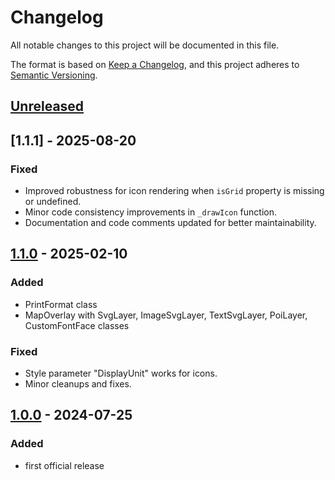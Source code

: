# Changelog

All notable changes to this project will be documented in this file.

The format is based on [Keep a Changelog](https://keepachangelog.com/en/1.1.0/),
and this project adheres to [Semantic Versioning](https://semver.org/spec/v2.0.0.html).

## [Unreleased]

## [1.1.1] - 2025-08-20

### Fixed

- Improved robustness for icon rendering when `isGrid` property is missing or undefined.
- Minor code consistency improvements in `_drawIcon` function.
- Documentation and code comments updated for better maintainability.

## [1.1.0] - 2025-02-10

### Added

- PrintFormat class
- MapOverlay with SvgLayer, ImageSvgLayer, TextSvgLayer, PoiLayer, CustomFontFace classes

### Fixed

- Style parameter "DisplayUnit" works for icons.
- Minor cleanups and fixes.

## [1.0.0] - 2024-07-25

### Added

- first official release

[unreleased]: https://github.com/locr-company/Leaflet.GridLayer.VMS2/compare/v1.1.0...HEAD
[1.1.0]: https://github.com/locr-company/Leaflet.GridLayer.VMS2/compare/v1.0.0...v1.1.0
[1.0.0]: https://github.com/locr-company/Leaflet.GridLayer.VMS2/releases/tag/v1.0.0
